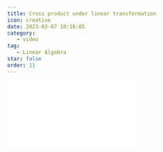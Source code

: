 ```yaml
---
title: Cross product under linear transformation
icon: creative
date: 2023-03-07 10:16:05
category:
   - video
tag:
   - Linear Algebra
star: false
order: 11
---
```



<div class="video-container">
  <iframe src="//player.bilibili.com/player.html?aid=483115509&bvid=BV1bT411e7Cv&cid=1058244836&page=11" scrolling="no" border="0" frameborder="no" framespacing="0" allowfullscreen="true"> </iframe>
</div>
